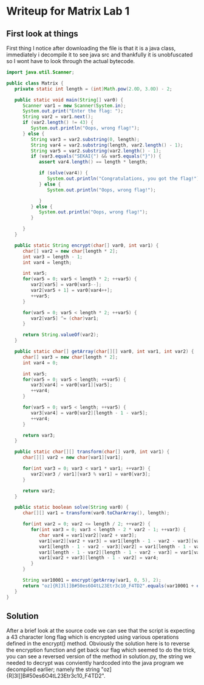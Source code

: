 # Writeup for Matrix Lab 1

## First look at things

First thing I notice after downloading the file is that it is a java class, immediately i decompile it to see java src and thankfully it is unobfuscated so I wont have to look through the actual bytecode.

```java
import java.util.Scanner;

public class Matrix {
   private static int length = (int)Math.pow(2.0D, 3.0D) - 2;

   public static void main(String[] var0) {
      Scanner var1 = new Scanner(System.in);
      System.out.print("Enter the flag: ");
      String var2 = var1.next();
      if (var2.length() != 43) {
         System.out.println("Oops, wrong flag!");
      } else {
         String var3 = var2.substring(0, length);
         String var4 = var2.substring(length, var2.length() - 1);
         String var5 = var2.substring(var2.length() - 1);
         if (var3.equals("SEKAI{") && var5.equals("}")) {
            assert var4.length() == length * length;

            if (solve(var4)) {
               System.out.println("Congratulations, you got the flag!");
            } else {
               System.out.println("Oops, wrong flag!");

            }
         } else {
            System.out.println("Oops, wrong flag!");
         }

      }
   }

   public static String encrypt(char[] var0, int var1) {
      char[] var2 = new char[length * 2];
      int var3 = length - 1;
      int var4 = length;

      int var5;
      for(var5 = 0; var5 < length * 2; ++var5) {
         var2[var5] = var0[var3--];
         var2[var5 + 1] = var0[var4++];
         ++var5;
      }

      for(var5 = 0; var5 < length * 2; ++var5) {
         var2[var5] ^= (char)var1;
      }

      return String.valueOf(var2);
   }

   public static char[] getArray(char[][] var0, int var1, int var2) {
      char[] var3 = new char[length * 2];
      int var4 = 0;

      int var5;
      for(var5 = 0; var5 < length; ++var5) {
         var3[var4] = var0[var1][var5];
         ++var4;
      }

      for(var5 = 0; var5 < length; ++var5) {
         var3[var4] = var0[var2][length - 1 - var5];
         ++var4;
      }

      return var3;
   }

   public static char[][] transform(char[] var0, int var1) {
      char[][] var2 = new char[var1][var1];

      for(int var3 = 0; var3 < var1 * var1; ++var3) {
         var2[var3 / var1][var3 % var1] = var0[var3];
      }

      return var2;
   }

   public static boolean solve(String var0) {
      char[][] var1 = transform(var0.toCharArray(), length);

      for(int var2 = 0; var2 <= length / 2; ++var2) {
         for(int var3 = 0; var3 < length - 2 * var2 - 1; ++var3) {
            char var4 = var1[var2][var2 + var3];
            var1[var2][var2 + var3] = var1[length - 1 - var2 - var3][var2];
            var1[length - 1 - var2 - var3][var2] = var1[length - 1 - var2][length - 1 - var2 - var3];
            var1[length - 1 - var2][length - 1 - var2 - var3] = var1[var2 + var3][length - 1 - var2];
            var1[var2 + var3][length - 1 - var2] = var4;
         }
      }

      String var10001 = encrypt(getArray(var1, 0, 5), 2);
      return "oz]{R]3l]]B#50es6O4tL23Etr3c10_F4TD2".equals(var10001 + encrypt(getArray(var1, 1, 4), 1) + encrypt(getArray(var1, 2, 3), 0));
   }
}

```

## Solution

After a brief look at the source code we can see that the script is expecting a 43 character long flag which is encrypted using various operations defined in the encrypt() method. Obviously the solution here is to reverse the encryption function and get back our flag which seemed to do the trick, you can see a reversed version of the method in solution.py, the string we needed to decrypt was conviently hardcoded into the java program we decompiled earlier; namely the string "oz]{R]3l]]B#50es6O4tL23Etr3c10_F4TD2".